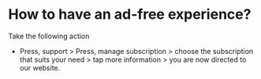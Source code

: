 # How to have an ad-free experience?
Take the following action

* Press, support > Press, manage subscription > choose the subscription that suits your need > tap more information > you are now directed to our website.
